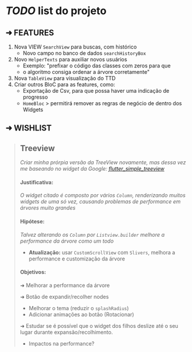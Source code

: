 # ***TODO* list do projeto**

## ➜ **FEATURES**

1) Nova VIEW `SearchView` para buscas, com histórico
    - Novo campo no banco de dados `searchHistoryBox`
2) Novo `HelperTexts` para auxiliar novos usuários
    - Exemplo: "prefixar o código das classes com zeros para que
    - o algoritmo consiga ordenar a árvore corretamente"
3) Nova `TableView` para visualização do TTD
4) Criar outros BloC para as features, como:
    - Exportação de Csv, para que possa haver uma indicação de progresso
    - `HomeBloc` > permitirá remover as regras de negócio de dentro dos Widgets

## ➜ **WISHLIST**

> ## Treeview
> *Criar minha prórpia versão da TreeView novamente,
> mas dessa vez me baseando no widget da Google: [flutter_simple_treeview]*
> #### **Justificativa**:
> *O widget citado é composto por vários `Column`, renderizando muitos widgets de uma só vez,
> causando problemas de performance em árvores muito grandes*
> #### **Hipótese**:
> *Talvez alterando os `Column` por `Listview.builder` melhore a performance da árvore como um todo*
> - **Atualização:** usar `CustomScrollView` com `Slivers`, melhora a performance e customização da árvore
> #### **Objetivos**:
> ➜ Melhorar a performance da árvore
> 
> ➜ Botão de expandir/recolher nodes
>   - Melhorar o tema (reduzir o `splashRadius`)
>   - Adicionar animações ao botão (Rotacionar)
> 
> ➜ Estudar se é possível que o widget dos filhos deslize até o seu lugar durante expansão/recolhimento.
>   - Impactos na performance?

[flutter_simple_treeview]: https://github.com/google/flutter.widgets/tree/master/packages/flutter_simple_treeview
